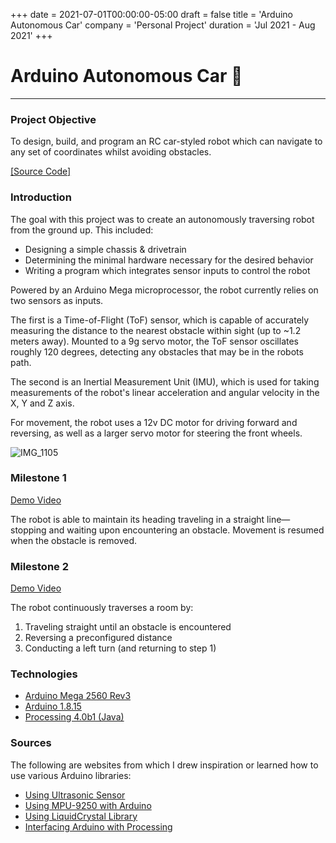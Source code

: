 +++
date = 2021-07-01T00:00:00-05:00
draft = false
title = 'Arduino Autonomous Car'
company = 'Personal Project'
duration = 'Jul 2021 - Aug 2021'
+++

# Arduino Autonomous Car :car:

***

### Project Objective

To design, build, and program an RC car-styled robot which can navigate to any set of coordinates whilst avoiding obstacles.

[[Source Code]](https://github.com/meshinc1/arduino-autonomous-car)

### Introduction

The goal with this project was to create an autonomously traversing robot from the ground up. This included:
  - Designing a simple chassis & drivetrain
  - Determining the minimal hardware necessary for the desired behavior
  - Writing a program which integrates sensor inputs to control the robot

Powered by an Arduino Mega microprocessor, the robot currently relies on two sensors as inputs. 

The first is a Time-of-Flight (ToF) sensor, which is capable of accurately measuring the distance to the nearest obstacle 
within sight (up to ~1.2 meters away). Mounted to a 9g servo motor, the ToF sensor oscillates roughly 120 degrees, detecting 
any obstacles that may be in the robots path.

The second is an Inertial Measurement Unit (IMU), which is used for taking measurements of the robot's linear acceleration
and angular velocity in the X, Y and Z axis.

For movement, the robot uses a 12v DC motor for driving forward and reversing, as well as a larger servo motor for steering
the front wheels.

![IMG_1105](https://user-images.githubusercontent.com/63004334/131267756-cafef62c-75af-483a-8575-36398ed931fd.JPG)

### Milestone 1

[Demo Video](https://user-images.githubusercontent.com/63004334/131267734-36d6d62d-99a6-4d6e-97c9-5c637e625004.mp4)

The robot is able to maintain its heading traveling in a straight line—stopping and waiting upon encountering an obstacle. 
Movement is resumed when the obstacle is removed.

### Milestone 2

[Demo Video](https://user-images.githubusercontent.com/63004334/131267668-aa9b7302-38d9-43cc-9d87-d7bb65c9efd6.mp4)

The robot continuously traverses a room by:
  1. Traveling straight until an obstacle is encountered
  2. Reversing a preconfigured distance
  3. Conducting a left turn (and returning to step 1)

### Technologies
  - [Arduino Mega 2560 Rev3](https://store.arduino.cc/products/arduino-mega-2560-rev3)
  - [Arduino 1.8.15](https://www.arduino.cc/en/software)
  - [Processing 4.0b1 (Java)](https://processing.org/download)

### Sources

The following are websites from which I drew inspiration or learned how to use various Arduino libraries:

  - [Using Ultrasonic Sensor](https://www.tutorialspoint.com/arduino/arduino_ultrasonic_sensor)
  - [Using MPU-9250 with Arduino](https://robojax.com/learn/arduino/?vid=robojax-MPU9250)
  - [Using LiquidCrystal Library](https://www.makerguides.com/character-lcd-arduino-tutorial/)
  - [Interfacing Arduino with Processing](https://learn.sparkfun.com/tutorials/connecting-arduino-to-processing/all)
